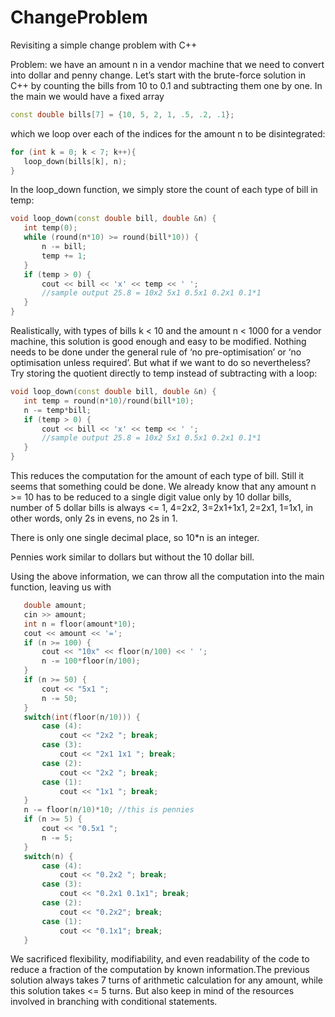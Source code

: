 # ChangeProblem
Revisiting a simple change problem with C++

Problem: we have an amount n in a vendor machine that we need to convert into dollar and penny change. Let’s start with the brute-force solution in C++ by counting the bills from 10 to 0.1 and subtracting them one by one. In the main we would have a fixed array
 ```c++
 const double bills[7] = {10, 5, 2, 1, .5, .2, .1};
 ```
which we loop over each of the indices for the amount n to be disintegrated:
 ```c++
for (int k = 0; k < 7; k++){
    loop_down(bills[k], n);
}
```
In the loop_down function, we simply store the count of each type of bill in temp:
 ```c++
void loop_down(const double bill, double &n) {
    int temp(0);
    while (round(n*10) >= round(bill*10)) {
        n -= bill;
        temp += 1;
    } 
    if (temp > 0) {
        cout << bill << 'x' << temp << ' ';
        //sample output 25.8 = 10x2 5x1 0.5x1 0.2x1 0.1*1 
    }
}
```
Realistically, with types of bills k < 10 and the amount n < 1000 for a vendor machine, this solution is  good enough and easy to be modified. Nothing needs to be done under the general rule of ‘no pre-optimisation’ or ‘no optimisation unless required’. But what if we want to do so nevertheless? Try storing the quotient directly to temp instead of subtracting with a loop:
 ```c++
void loop_down(const double bill, double &n) {
    int temp = round(n*10)/round(bill*10); 
    n -= temp*bill;
    if (temp > 0) {
        cout << bill << 'x' << temp << ' ';
        //sample output 25.8 = 10x2 5x1 0.5x1 0.2x1 0.1*1 
    }
}
```
This reduces the computation for the amount of each type of bill. Still it seems that something could be done. We already know that 
any amount n >= 10 has to be reduced to a single digit value only by 10 dollar bills,
number of 5 dollar bills is always <= 1, 
4=2x2, 3=2x1+1x1, 2=2x1, 1=1x1, in other words, only 2s in evens, no 2s in 1.

There is only one single decimal place, so 10*n is an integer.

Pennies work similar to dollars but without the 10 dollar bill.

Using the above information, we can throw all the computation into the main function, leaving us with
 ```c++
    double amount;  
    cin >> amount; 
    int n = floor(amount*10);
    cout << amount << '=';
    if (n >= 100) {
        cout << "10x" << floor(n/100) << ' ';
        n -= 100*floor(n/100);
    }
    if (n >= 50) {
        cout << "5x1 ";
        n -= 50;
    }
    switch(int(floor(n/10))) {
        case (4):
            cout << "2x2 "; break;
        case (3):
            cout << "2x1 1x1 "; break;
        case (2):
            cout << "2x2 "; break;
        case (1):
            cout << "1x1 "; break;
    }
    n -= floor(n/10)*10; //this is pennies
    if (n >= 5) {
        cout << "0.5x1 ";
        n -= 5;
    }
    switch(n) {
        case (4):
            cout << "0.2x2 "; break;
        case (3):
            cout << "0.2x1 0.1x1"; break;
        case (2):
            cout << "0.2x2"; break;
        case (1):
            cout << "0.1x1"; break;
    }
```
We sacrificed flexibility, modifiability, and even readability of the code to reduce a fraction of the computation by known information.The previous solution always takes 7 turns of arithmetic calculation for any amount, while this solution takes <= 5 turns.  But also keep in mind of the resources involved in branching with conditional statements.
